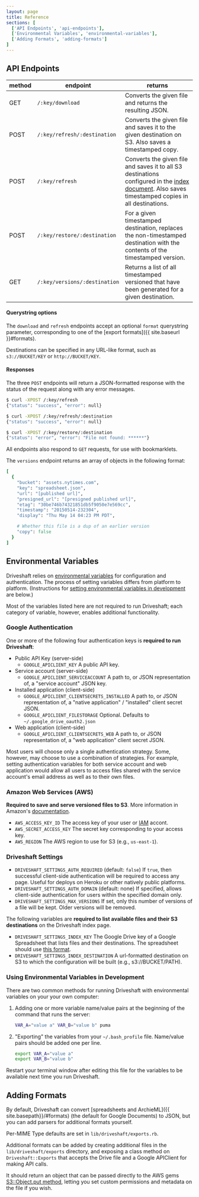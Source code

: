 ```yaml
---
layout: page
title: Reference
sections: [
  ['API Endpoints', 'api-endpoints'],
  ['Environmental Variables', 'environmental-variables'],
  ['Adding Formats', 'adding-formats']
]
---
```


<h2 id="api-endpoints">API Endpoints</h2>

| method | endpoint | returns |
| ------ | -------- | ------- |
| GET | `/:key/download` | Converts the given file and returns the resulting JSON. |
| POST | `/:key/refresh/:destination` | Converts the given file and saves it to the given destination on S3. Also saves a timestamped copy. |
| POST | `/:key/refresh` | Converts the given file and saves it to all S3 destinations configured in the [index document](#index-settings). Also saves timestamped copies in all destinations. |
| POST | `/:key/restore/:destination` | For a given timestamped destination, replaces the non-timestamped destination with the contents of the timestamped version. |
| GET | `/:key/versions/:destination` | Returns a list of all timestamped versioned that have been generated for a given destination. |

#### Querystring options

The `download` and `refresh` endpoints accept an optional `format` querystring parameter, corresponding to one of the [export formats]({{ site.baseurl }}#formats).

Destinations can be specified in any URL-like format, such as `s3://BUCKET/KEY` or `http://BUCKET/KEY`.

#### Responses

The three `POST` endpoints will return a JSON-formatted response with the status of the request along with any error messages.

``` bash
$ curl -XPOST /:key/refresh
{"status": "success", "error": null}

$ curl -XPOST /:key/refresh/:destination
{"status": "success", "error": null}

$ curl -XPOST /:key/restore/:destination
{"status": "error", "error": "File not found: ******"}
```

All endpoints also respond to `GET` requests, for use with bookmarklets.

The `versions` endpoint returns an array of objects in the following format:

``` ruby
[
  {
    "bucket": "assets.nytimes.com",
    "key": "spreadsheet.json",
    "url": "[published url]",
    "presigned_url": "[presigned published url]",
    "etag": "30be746b74321851db5f9050e7e569cc",
    "timestamp": "20150514-232304",
    "display": "Thu May 14 04:23 PM PDT",

    # Whether this file is a dup of an earlier version
    "copy": false
  }
]
```

<h2 id="environmental-variables">Environmental Variables</h2>

Driveshaft relies on [environmental variables](http://en.wikipedia.org/wiki/Environment_variable) for configuration and authentication.  The process of setting variables differs from platform to platform.  (Instructions for [setting environmental variables in development](#env-in-development) are below.)

Most of the variables listed here are not required to run Driveshaft; each category of variable, however, enables additional functionality.

### Google Authentication

One or more of the following four authentication keys is **required to run Driveshaft**:

* Public API Key (server-side)
  * `GOOGLE_APICLIENT_KEY` A public API key.
* Service account (server-side)
  * `GOOGLE_APICLIENT_SERVICEACCOUNT` A path to, or JSON representation of, a "service account" JSON key.
* Installed application (client-side)
  * `GOOGLE_APICLIENT_CLIENTSECRETS_INSTALLED` A path to, or JSON representation of, a "native application" / "installed" client secret JSON.
  * `GOOGLE_APICLIENT_FILESTORAGE` Optional. Defaults to `~/.google_drive_oauth2.json`
* Web application (client-side)
  * `GOOGLE_APICLIENT_CLIENTSECRETS_WEB` A path to, or JSON representation of, a "web application" client secret JSON.

<div class="highlight">
  <p class="info">Most users will choose only a single authentication strategy.  Some, however, may choose to use a combination of strategies.  For example, setting authentication variables for both service account and web application would allow all users to access files shared with the service account's email address as well as to their own files.</p>
</div>

### Amazon Web Services (AWS)

**Required to save and serve versioned files to S3**. More information in Amazon's [documentation](http://docs.aws.amazon.com/IAM/latest/UserGuide/ManagingCredentials.html#Using_CreateAccessKey).

* `AWS_ACCESS_KEY_ID` The access key of your user or [IAM](http://aws.amazon.com/iam/) accont.
* `AWS_SECRET_ACCESS_KEY` The secret key corresponding to your access key.
* `AWS_REGION` The AWS region to use for S3 (e.g., `us-east-1`).

### Driveshaft Settings

* `DRIVESHAFT_SETTINGS_AUTH_REQUIRED` (default: `false`) If `true`, then successful client-side authentication will be required to access any page. Useful for deploys on Heroku or other natively public platforms.
* `DRIVESHAFT_SETTINGS_AUTH_DOMAIN` (default: none) If specified, allows client-side authentication for users within the specified domain only.
* `DRIVESHAFT_SETTINGS_MAX_VERSIONS` If set, only this number of versions of a file will be kept. Older versions will be removed.

<span id="index-settings"></span>
The following variables are **required to list available files and their S3 destinations** on the Driveshaft index page.

* `DRIVESHAFT_SETTINGS_INDEX_KEY` The Google Drive key of a Google Spreadsheet that lists files and their destinations.  The spreadsheet should use [this format](https://docs.google.com/spreadsheets/d/16NZKPy_kyWb_c0jBLo_sTvyoGUrs-ISG7uMDHBMgM5U/view).
* `DRIVESHAFT_SETTINGS_INDEX_DESTINATION` A url-formatted destination on S3 to which the configuration will be built (e.g., s3://BUCKET/PATH).

<h3 id="env-in-development">Using Environmental Variables in Development</h3>

There are two common methods for running Driveshaft with environmental variables on your your own computer:

1. Adding one or more variable name/value pairs at the beginning of the command that runs the server:

    ``` bash
    VAR_A="value a" VAR_B="value b" puma
    ```

2. "Exporting" the variables from your `~/.bash_profile` file.  Name/value pairs should be added one per line.

    ``` bash
    export VAR_A="value a"
    export VAR_B="value b"
    ```

Restart your terminal window after editing this file for the variables to be available next time you run Driveshaft.

<h2 id="adding-formats">Adding Formats</h2>

By default, Driveshaft can convert [spreadsheets and ArchieML]({{ site.basepath}}/#formats) (the default for Google Documents) to JSON, but you can add parsers for additional formats yourself.

Per-MIME Type defaults are set in `lib/driveshaft/exports.rb`.

Additional formats can be added by creating additional files in the `lib/driveshaft/exports` directory, and exposing a class method on `Driveshaft::Exports` that accepts the Drive file and a Google APIClient for making API calls.

It should return an object that can be passed directly to the AWS gems [S3::Object.put method](http://docs.aws.amazon.com/sdkforruby/api/Aws/S3/Object.html#put-instance_method), letting you set custom permissions and metadata on the file if you wish.
